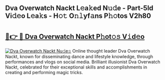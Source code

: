 ## Dva Overwatch Nackt L𝚎a𝚔ed N𝚞𝚍e - Part-5ld Vi𝚍𝚎o L𝚎a𝚔s - H𝚘𝚝 O𝚗𝚕yf𝚊ns P𝚑𝚘tos V2h80

# <h2><a href="http://kfczlp.oniu.top/?m=Dva+Overwatch+Nackt">🔗👉 🔴 Dva Overwatch Nackt P𝚑ot𝚘𝚜 V𝚒d𝚎o</a></h2>

[![Dva Overwatch Nackt Nu𝚍e𝚜](https://i.imgur.com/0qMVB7G.gif)](http://kfczlp.oniu.top/?m=Dva+Overwatch+Nackt)
Online thought leader Dva Overwatch Nackt, known for disseminating dance and lifestyle knowledge, through performances and vlogs on social media. Brilliant illusionist Dva Overwatch Nackt, celebrated for their exceptional skills and accomplishments in creating and performing magic tricks.  
